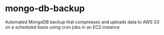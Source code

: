 # mongo-db-backup
Automated MongoDB backup that compresses and uploads data to AWS S3 on a scheduled basis using cron jobs in an EC2 instance
